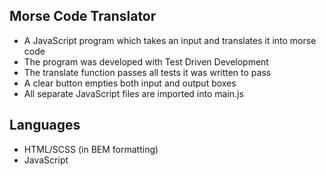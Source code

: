 ## Morse Code Translator
* A JavaScript program which takes an input and translates it into morse code
* The program was developed with Test Driven Development
* The translate function passes all tests it was written to pass
* A clear button empties both input and output boxes
* All separate JavaScript files are imported into main.js

## Languages
* HTML/SCSS (in BEM formatting)
* JavaScript